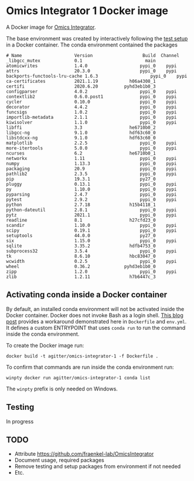 # Omics Integrator 1 Docker image

A Docker image for [Omics Integrator](https://github.com/fraenkel-lab/OmicsIntegrator).

The base environment was created by interactively following the [test setup](https://github.com/fraenkel-lab/OmicsIntegrator/blob/0a57ede6beeef6e63b86d19898e560d62015e85d/.travis.yml) in a Docker container.
The conda environment contained the packages
```
# Name                    Version                   Build  Channel
_libgcc_mutex             0.1                        main
atomicwrites              1.4.0                    pypi_0    pypi
attrs                     20.3.0                   pypi_0    pypi
backports-functools-lru-cache 1.6.3                    pypi_0    pypi
ca-certificates           2021.1.19            h06a4308_1
certifi                   2020.6.20          pyhd3eb1b0_3
configparser              4.0.2                    pypi_0    pypi
contextlib2               0.6.0.post1              pypi_0    pypi
cycler                    0.10.0                   pypi_0    pypi
decorator                 4.4.2                    pypi_0    pypi
funcsigs                  1.0.2                    pypi_0    pypi
importlib-metadata        2.1.1                    pypi_0    pypi
kiwisolver                1.1.0                    pypi_0    pypi
libffi                    3.3                  he6710b0_2
libgcc-ng                 9.1.0                hdf63c60_0
libstdcxx-ng              9.1.0                hdf63c60_0
matplotlib                2.2.5                    pypi_0    pypi
more-itertools            5.0.0                    pypi_0    pypi
ncurses                   6.2                  he6710b0_1
networkx                  1.11                     pypi_0    pypi
numpy                     1.13.3                   pypi_0    pypi
packaging                 20.9                     pypi_0    pypi
pathlib2                  2.3.5                    pypi_0    pypi
pip                       19.3.1                   py27_0
pluggy                    0.13.1                   pypi_0    pypi
py                        1.10.0                   pypi_0    pypi
pyparsing                 2.4.7                    pypi_0    pypi
pytest                    2.9.2                    pypi_0    pypi
python                    2.7.18               h15b4118_1
python-dateutil           2.8.1                    pypi_0    pypi
pytz                      2021.1                   pypi_0    pypi
readline                  8.1                  h27cfd23_0
scandir                   1.10.0                   pypi_0    pypi
scipy                     0.19.1                   pypi_0    pypi
setuptools                44.0.0                   py27_0
six                       1.15.0                   pypi_0    pypi
sqlite                    3.35.2               hdfb4753_0
subprocess32              3.5.4                    pypi_0    pypi
tk                        8.6.10               hbc83047_0
wcwidth                   0.2.5                    pypi_0    pypi
wheel                     0.36.2             pyhd3eb1b0_0
zipp                      1.2.0                    pypi_0    pypi
zlib                      1.2.11               h7b6447c_3
```

## Activating conda inside a Docker container

By default, an installed conda environment will not be activated inside the Docker container.
Docker does not invoke Bash as a login shell.
[This blog post](https://pythonspeed.com/articles/activate-conda-dockerfile/) provides a workaround demonstrated here in `Dockerfile` and `env.yml`.
It defines a custom ENTRYPOINT that uses `conda run` to run the command inside the conda environment.

To create the Docker image run:
```
docker build -t agitter/omics-integrator-1 -f Dockerfile .
```

To confirm that commands are run inside the conda environment run:
```
winpty docker run agitter/omics-integrator-1 conda list
```
The `winpty` prefix is only needed on Windows.

## Testing
In progress

## TODO
- Attribute https://github.com/fraenkel-lab/OmicsIntegrator
- Document usage, required packages
- Remove testing and setup packages from environment if not needed
- Etc.